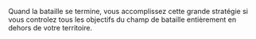 Quand la bataille se termine, vous accomplissez cette grande stratégie si vous controlez tous les objectifs du champ de bataille entièrement en dehors de votre territoire.